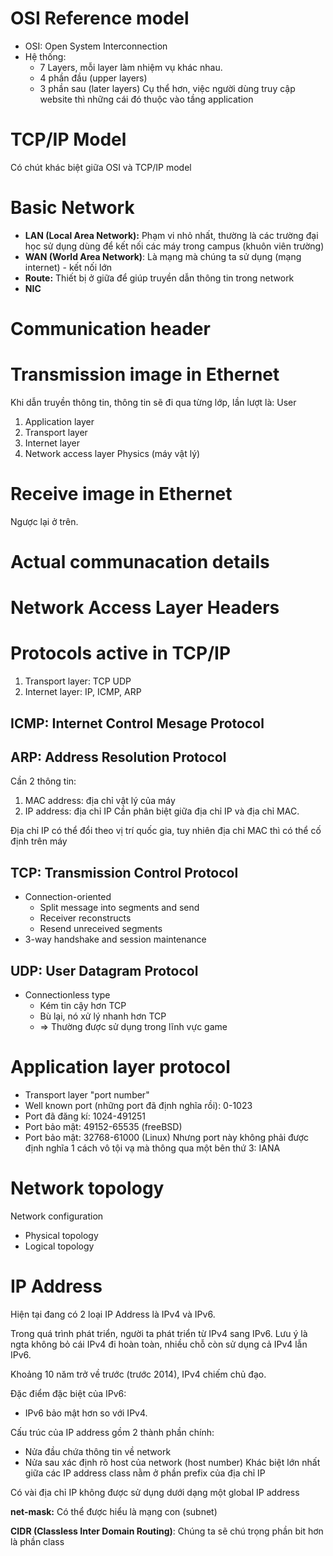 # OSI Reference model
- OSI: Open System Interconnection
- Hệ thống:
	- 7 Layers, mỗi layer làm nhiệm vụ khác nhau. 
	- 4 phần đầu (upper layers)
	- 3 phần sau (later layers)
Cụ thể hơn, việc người dùng truy cập website thì những cái đó thuộc vào tầng application 

# TCP/IP Model
Có chút khác biệt giữa OSI và TCP/IP model 

# Basic Network 
- **LAN (Local Area Network):** Phạm vi nhỏ nhất, thường là các trường đại học sử dụng dùng để kết nối các máy trong campus (khuôn viên trường)
- **WAN (World Area Network)**: Là mạng mà chúng ta sử dụng (mạng internet) - kết nối lớn 
- **Route:** Thiết bị ở giữa để giúp truyền dẫn thông tin trong network 
- **NIC**

# Communication header

# Transmission image in Ethernet
Khi dẫn truyền thông tin, thông tin sẽ đi qua từng lớp, lần lượt là:
User
1. Application layer
2. Transport layer
3. Internet layer
4. Network access layer 
Physics (máy vật lý)
# Receive image in Ethernet
Ngược lại ở trên. 
# Actual communacation details 

# Network Access Layer Headers 

# Protocols active in TCP/IP
1. Transport layer: TCP UDP
2. Internet layer: IP, ICMP, ARP
## ICMP: Internet Control Mesage Protocol

## ARP: Address Resolution Protocol
Cần 2 thông tin:
1. MAC address: địa chỉ vật lý của máy
2. IP address: địa chỉ IP
Cần phân biệt giữa địa chỉ IP và địa chỉ MAC.

Địa chỉ IP có thể đổi theo vị trí quốc gia, tuy nhiên địa chỉ MAC thì có thể cố định trên máy 
## TCP: Transmission Control Protocol
- Connection-oriented
	- Split message into segments and send
	- Receiver reconstructs
	- Resend unreceived segments
- 3-way handshake and session maintenance
## UDP: User Datagram Protocol
- Connectionless type
	- Kém tin cậy hơn TCP
	- Bù lại, nó xử lý nhanh hơn TCP 
	- => Thường được sử dụng trong lĩnh vực game 
# Application layer protocol
- Transport layer "port number"
- Well known port (những port đã định nghĩa rồi): 0-1023
- Port đã đăng kí: 1024-491251
- Port bảo mật: 49152-65535 (freeBSD)
- Port bảo mật: 32768-61000 (Linux)
Nhưng port này không phải được định nghĩa 1 cách vô tội vạ mà thông qua một bên thứ 3: IANA

# Network topology 
Network configuration
- Physical topology
- Logical topology 
# IP Address
Hiện tại đang có 2 loại IP Address là IPv4 và IPv6.

Trong quá trình phát triển, người ta phát triển từ IPv4 sang IPv6. Lưu ý là ngta không bỏ cái IPv4 đi hoàn toàn, nhiều chỗ còn sử dụng cả IPv4 lẫn IPv6. 

Khoảng 10 năm trở về trước (trước 2014), IPv4 chiếm chủ đạo.

Đặc điểm đặc biệt của IPv6:
- IPv6 bảo mật hơn so với IPv4.

Cấu trúc của IP address gồm 2 thành phần chính:
- Nửa đầu chứa thông tin về network
- Nửa sau xác định rõ host của network (host number)
Khác biệt lớn nhất giữa các IP address class nằm ở phần prefix của địa chỉ IP

Có vài địa chỉ IP không được sử dụng dưới dạng một global IP address

**net-mask:** Có thể được hiểu là mạng con (subnet)

**CIDR (Classless Inter Domain Routing)**: Chúng ta sẽ chú trọng phần bit hơn là phần class
